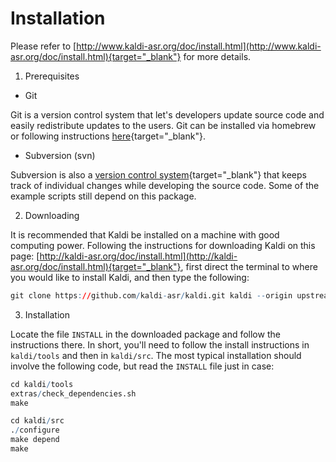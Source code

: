 # Installation

Please refer to [http://www.kaldi-asr.org/doc/install.html](http://www.kaldi-asr.org/doc/install.html){target="_blank"} for more details.  
            
1. Prerequisites

* Git  
    
Git is a version control system that let's developers update source code and easily redistribute updates to the users. Git can be installed via homebrew or following instructions [here](https://git-scm.com/book/en/v1/Getting-Started-Installing-Git){target="_blank"}. 
 
* Subversion (svn)  

Subversion is also a [version control system](https://en.wikipedia.org/wiki/Revision_control){target="_blank"} that keeps track of individual changes while developing the source code. Some of the example scripts still depend on this package.  
              
2. Downloading  
            
It is recommended that Kaldi be installed on a machine with good computing power. Following the instructions for downloading Kaldi on this page: [http://kaldi-asr.org/doc/install.html](http://kaldi-asr.org/doc/install.html){target="_blank"}, first direct the terminal to where you would like to install Kaldi, and then type the following:
            

```r
git clone https://github.com/kaldi-asr/kaldi.git kaldi --origin upstream
```
3. Installation  
                
Locate the file `INSTALL` in the downloaded package and follow the instructions there. In short, you'll need to follow the install instructions in `kaldi/tools` and then in `kaldi/src`. The most typical installation should involve the following code, but read the `INSTALL` file just in case:


```r
cd kaldi/tools  
extras/check_dependencies.sh  
make

cd kaldi/src  
./configure  
make depend  
make
```

